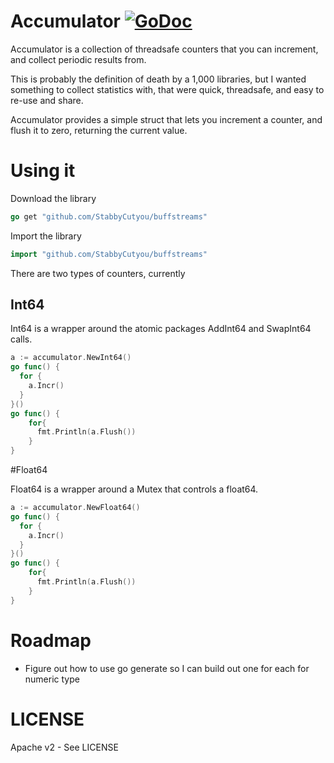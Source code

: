 # Accumulator [![GoDoc](http://img.shields.io/badge/go-documentation-blue.svg?style=flat-square)](http://godoc.org/github.com/StabbyCutyou/accumulator)

Accumulator is a collection of threadsafe counters that you can increment, and collect
periodic results from.

This is probably the definition of death by a 1,000 libraries, but I wanted something
to collect statistics with, that were quick, threadsafe, and easy to re-use and share.

Accumulator provides a simple struct that lets you increment a counter, and flush it
to zero, returning the current value.

# Using it

Download the library

```go
go get "github.com/StabbyCutyou/buffstreams"
```

Import the library

```go
import "github.com/StabbyCutyou/buffstreams"
```

There are two types of counters, currently

## Int64

Int64 is a wrapper around the atomic packages AddInt64 and SwapInt64 calls.

```go
a := accumulator.NewInt64()
go func() {
  for {
    a.Incr()
  }
}()
go func() {
    for{
      fmt.Println(a.Flush())
    }
}
```

#Float64

Float64 is a wrapper around a Mutex that controls a float64.

```go
a := accumulator.NewFloat64()
go func() {
  for {
    a.Incr()
  }
}()
go func() {
    for{
      fmt.Println(a.Flush())
    }
}
```

# Roadmap

* Figure out how to use go generate so I can build out one for each for numeric type

LICENSE
=========
Apache v2 - See LICENSE
